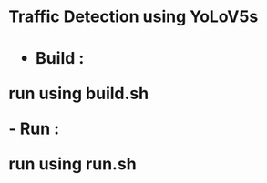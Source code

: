 <h1> Traffic Detection using YoLoV5s <h1/>

- Build :
<p> run using build.sh </p>
- Run :
<p> run using run.sh</p>
